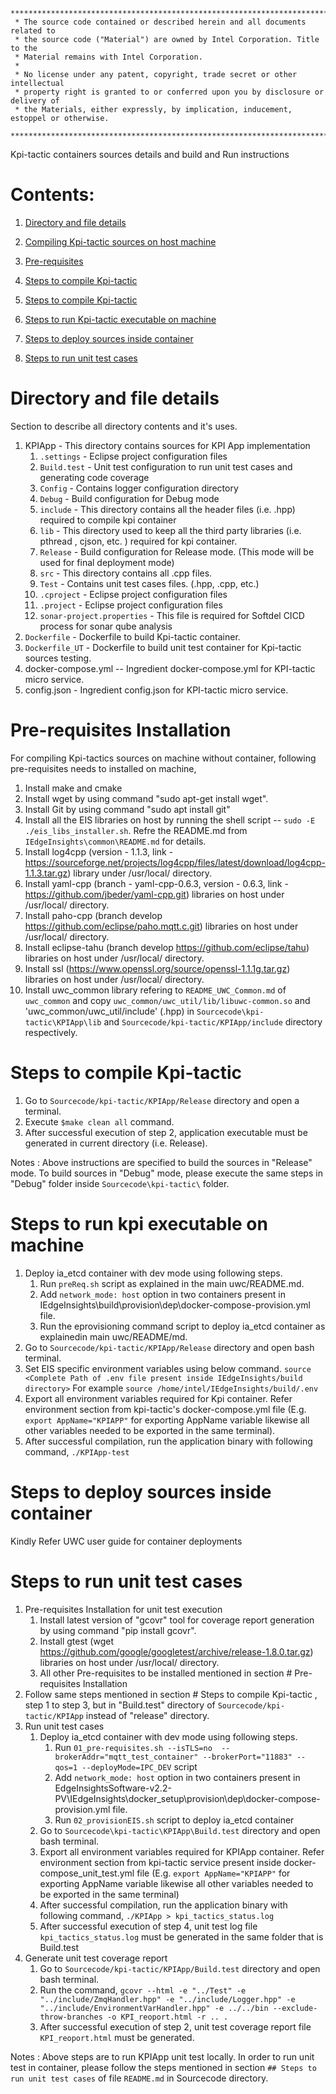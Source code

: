 ```
********************************************************************************************************************
 * The source code contained or described herein and all documents related to
 * the source code ("Material") are owned by Intel Corporation. Title to the
 * Material remains with Intel Corporation.
 *
 * No license under any patent, copyright, trade secret or other intellectual
 * property right is granted to or conferred upon you by disclosure or delivery of
 * the Materials, either expressly, by implication, inducement, estoppel or otherwise.
 **********************************************************************************************************************
```

Kpi-tactic containers sources details and build and Run instructions

# Contents:

1. [Directory and file details](#All-internal-directory-file-details)

2. [Compiling Kpi-tactic sources on host machine](#Compiling-sources)

3. [Pre-requisites](#Pre-requisites-Installation)

4. [Steps to compile Kpi-tactic](#Steps-to-compile-Kpi-tactic)

5. [Steps to compile Kpi-tactic](#Steps-to-compile-Kpi-tactic)

6. [Steps to run Kpi-tactic executable on machine](#Steps-to-run-Kpi-tactic-executable-on-machine)

7. [Steps to deploy sources inside container](#Steps-to-deploy-sources-inside-container)

8. [Steps to run unit test cases](#Steps-to-run-unit-testcases)


# Directory and file details
Section to describe all directory contents and it's uses.

1. KPIApp - This directory contains sources for KPI App implementation 
	1. `.settings` - Eclipse project configuration files
	2. `Build.test` - Unit test configuration to run unit test cases and generating code coverage
	3. `Config` - Contains logger configuration directory
	4. `Debug` - Build configuration for Debug mode
	5. `include` - This directory contains all the header files (i.e. .hpp) required to compile kpi container
	6. `lib` - This directory used to keep all the third party libraries (i.e. pthread , cjson, etc. ) required for kpi container. 
	7. `Release` - Build configuration for Release mode. (This mode will be used for final deployment mode)
	8. `src` - This directory contains all .cpp files.
	9. `Test` - Contains unit test cases files. (.hpp, .cpp, etc.)
	10. `.cproject` - Eclipse project configuration files
	11. `.project` - Eclipse project configuration files
	12. `sonar-project.properties` - This file is required for Softdel CICD process for sonar qube analysis
2. `Dockerfile` - Dockerfile to build Kpi-tactic container.
3. `Dockerfile_UT` - Dockerfile to build unit test container for Kpi-tactic sources testing.
4. docker-compose.yml -- Ingredient docker-compose.yml for KPI-tactic micro service.
5. config.json - Ingredient config.json for KPI-tactic micro service.

# Pre-requisites Installation

For compiling Kpi-tactics sources on machine without container, following pre-requisites needs to installed on machine,
1. Install make and cmake
2. Install wget by using command "sudo apt-get install wget".
3. Install Git by using command "sudo apt install git"
4. Install all the EIS libraries on host by running the shell script -- `sudo -E ./eis_libs_installer.sh`. Refre the README.md from  `IEdgeInsights\common\README.md` for details.
5. Install log4cpp (version - 1.1.3, link - https://sourceforge.net/projects/log4cpp/files/latest/download/log4cpp-1.1.3.tar.gz) library under /usr/local/ directory.
6. Install yaml-cpp (branch - yaml-cpp-0.6.3, version - 0.6.3, link - https://github.com/jbeder/yaml-cpp.git) libraries on host under /usr/local/ directory.
7. Install paho-cpp (branch develop https://github.com/eclipse/paho.mqtt.c.git) libraries on host under /usr/local/ directory.
8. Install eclipse-tahu (branch develop https://github.com/eclipse/tahu) libraries on host under /usr/local/ directory.
9. Install ssl (https://www.openssl.org/source/openssl-1.1.1g.tar.gz) libraries on host under /usr/local/ directory.
10. Install uwc_common library refering to `README_UWC_Common.md` of `uwc_common` and copy `uwc_common/uwc_util/lib/libuwc-common.so` and 'uwc_common/uwc_util/include' (.hpp) in `Sourcecode\kpi-tactic\KPIApp\lib` and `Sourcecode/kpi-tactic/KPIApp/include` directory respectively.

# Steps to compile Kpi-tactic

1. Go to `Sourcecode/kpi-tactic/KPIApp/Release` directory and open a terminal.
2. Execute `$make clean all` command.
3. After successful execution of step 2, application executable must be generated in current directory (i.e. Release).

Notes : Above instructions are specified to build the sources in "Release" mode. To build sources in "Debug" mode, please execute the same steps in "Debug" folder inside `Sourcecode\kpi-tactic\` folder.

# Steps to run kpi executable on machine
1. Deploy ia_etcd container with dev mode using following steps. 
	1. Run `preReq.sh` script as explained in the main uwc/README.md.
	2. Add `network_mode: host` option in two containers present in IEdgeInsights\build\provision\dep\docker-compose-provision.yml file.
	3. Run the eprovisioning command script to deploy ia_etcd container as explainedin main uwc/README/md.
2. Go to `Sourcecode/kpi-tactic/KPIApp/Release` directory and open bash terminal.
3. Set EIS specific environment variables using below command.
	`source <Complete Path of .env file present inside IEdgeInsights/build directory>`
	For example `source /home/intel/IEdgeInsights/build/.env`
4. Export all environment variables required for Kpi container. Refer environment section from kpi-tactic's docker-compose.yml file (E.g. `export AppName="KPIAPP"` for exporting AppName variable likewise all other variables needed to be exported in the same terminal).
5. After successful compilation, run the application binary with following command,
	`./KPIApp-test`

# Steps to deploy sources inside container
Kindly Refer UWC user guide for container deployments

# Steps to run unit test cases
1. Pre-requisites Installation for unit test execution
    1. Install latest version of "gcovr" tool for coverage report generation by using command "pip install gcovr".
    2. Install gtest (wget https://github.com/google/googletest/archive/release-1.8.0.tar.gz) libraries on host under /usr/local/ directory.
    3. All other Pre-requisites to be installed mentioned in section # Pre-requisites Installation
2. Follow same steps mentioned in section # Steps to compile Kpi-tactic , step 1 to step 3, but in "Build.test" directory of `Sourcecode/kpi-tactic/KPIApp` instead of "release" directory.
3. Run unit test cases
    1. Deploy ia_etcd container with dev mode using following steps. 
        1. Run `01_pre-requisites.sh --isTLS=no  --brokerAddr="mqtt_test_container" --brokerPort="11883" --qos=1 --deployMode=IPC_DEV` script
        2. Add `network_mode: host` option in two containers present in EdgeInsightsSoftware-v2.2-PV\IEdgeInsights\docker_setup\provision\dep\docker-compose-provision.yml file. 
        3. Run `02_provisionEIS.sh` script to deploy ia_etcd container
    2. Go to `Sourcecode\kpi-tactic\KPIApp\Build.test` directory and open bash terminal.
    3. Export all environment variables required for KPIApp container. Refer environment section from kpi-tactic service present inside docker-compose_unit_test.yml file (E.g. `export AppName="KPIAPP"` for exporting AppName variable likewise all other variables needed to be exported in the same terminal) 
    4. After successful compilation, run the application binary with following command,
    `./KPIApp > kpi_tactics_status.log` 
    5. After successful execution of step 4, unit test log file `kpi_tactics_status.log` must be generated in the same folder that is Build.test
4. Generate unit test coverage report
    1. Go to `Sourcecode/kpi-tactic/KPIApp/Build.test` directory and open bash terminal.
    2. Run the command,
        `gcovr --html -e "../Test" -e "../include/ZmqHandler.hpp" -e "../include/Logger.hpp" -e "../include/EnvironmentVarHandler.hpp" -e ../../bin --exclude-throw-branches -o KPI_reoport.html -r .. .`
    3. After successful execution of step 2, unit test coverage report file `KPI_reoport.html` must be generated.

 
Notes : Above steps are to run KPIApp unit test locally. In order to run unit test in container, please follow the steps mentioned in section `## Steps to run unit test cases` of file `README.md` in Sourcecode directory. 

